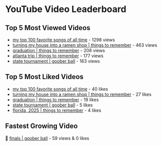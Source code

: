 # YouTube Video Leaderboard

## Top 5 Most Viewed Videos
- [my top 100 favorite songs of all time](https://youtu.be/zYnjnriU374) - 1298 views
- [turning my house into a ramen shop | things to remember](https://youtu.be/RBDZBPQs_fI) - 463 views
- [graduation | things to remember](https://youtu.be/l2r22Se8iw4) - 208 views
- [atlanta trip | things to remember](https://youtu.be/aROtkPs8i34) - 177 views
- [state tournament | goober ball](https://youtu.be/Ci5MFGdfzOE) - 163 views

## Top 5 Most Liked Videos
- [my top 100 favorite songs of all time](https://youtu.be/zYnjnriU374) - 40 likes
- [turning my house into a ramen shop | things to remember](https://youtu.be/RBDZBPQs_fI) - 27 likes
- [graduation | things to remember](https://youtu.be/l2r22Se8iw4) - 19 likes
- [state tournament | goober ball](https://youtu.be/Ci5MFGdfzOE) - 5 likes
- [florida, 2025 | things to remember](https://youtu.be/EGSwAs7yjAY) - 4 likes

## Fastest Growing Video
🔹 [finals | goober ball](https://youtu.be/srDTP8KR9QE) - 59 views & 0 likes
